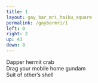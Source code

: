 ```yaml
---
title: 1
layout: gay_bar_mri_haiku_square
permalink: /gaybarmri/1
left: 0
right: 2
up: 43
down: 8
---
```

Dapper hermit crab  
Drag your mobile home gundam  
Suit of other’s shell

